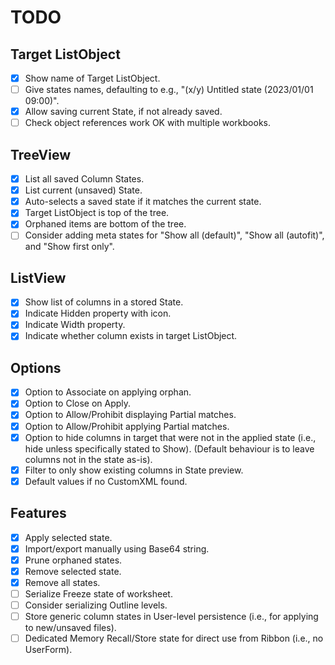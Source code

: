 # TODO
## Target ListObject
- [x] Show name of Target ListObject.
- [ ] Give states names, defaulting to e.g., "(x/y) Untitled state (2023/01/01 09:00)".
- [x] Allow saving current State, if not already saved.
- [ ] Check object references work OK with multiple workbooks.
## TreeView
- [x] List all saved Column States.
- [x] List current (unsaved) State.
- [x] Auto-selects a saved state if it matches the current state.
- [x] Target ListObject is top of the tree.
- [x] Orphaned items are bottom of the tree.
- [ ] Consider adding meta states for "Show all (default)", "Show all (autofit)", and "Show first only".
## ListView
- [x] Show list of columns in a stored State.
- [x] Indicate Hidden property with icon.
- [x] Indicate Width property.
- [x] Indicate whether column exists in target ListObject.
## Options
- [x] Option to Associate on applying orphan.
- [x] Option to Close on Apply.
- [x] Option to Allow/Prohibit displaying Partial matches.
- [x] Option to Allow/Prohibit applying Partial matches.
- [x] Option to hide columns in target that were not in the applied state (i.e., hide unless specifically stated to Show). (Default behaviour is to leave columns not in the state as-is).
- [x] Filter to only show existing columns in State preview.
- [x] Default values if no CustomXML found.
## Features
- [x] Apply selected state.
- [x] Import/export manually using Base64 string.
- [x] Prune orphaned states.
- [x] Remove selected state.
- [x] Remove all states.
- [ ] Serialize Freeze state of worksheet.
- [ ] Consider serializing Outline levels.
- [ ] Store generic column states in User-level persistence (i.e., for applying to new/unsaved files).
- [ ] Dedicated Memory Recall/Store state for direct use from Ribbon (i.e., no UserForm).